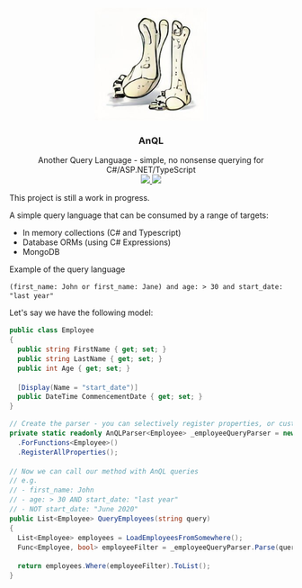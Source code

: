 <br />
<p align="center">
  <a href="https://github.com/twgraham/AnQL">
    <img src="assets/images/ankles.jpg" alt="Cartoon Ankles" width="200">
  </a>

  <h3 align="center">AnQL</h3>

  <p align="center">
    Another Query Language - simple, no nonsense querying for C#/ASP.NET/TypeScript 
    <br />
    <a href="https://codecov.io/github/twgraham/AnQL">
        <img src="https://github.com/twgraham/AnQL/actions/workflows/build-test.yaml/badge.svg" />
    </a>
    <a href="https://codecov.io/github/twgraham/AnQL" > 
        <img src="https://codecov.io/github/twgraham/AnQL/branch/master/graph/badge.svg?token=FUJXCID1YL"/> 
    </a>
</p>

This project is still a work in progress.

A simple query language that can be consumed by a range of targets:

- In memory collections (C# and Typescript)
- Database ORMs (using C# Expressions)
- MongoDB

Example of the query language

```
(first_name: John or first_name: Jane) and age: > 30 and start_date: "last year"
```

Let's say we have the following model:
```csharp
public class Employee
{
  public string FirstName { get; set; }
  public string LastName { get; set; }
  public int Age { get; set; }

  [Display(Name = "start_date")]
  public DateTime CommencementDate { get; set; }
}
```

```csharp
// Create the parser - you can selectively register properties, or customize their matching logic
private static readonly AnQLParser<Employee> _employeeQueryParser = new AnQLBuilder()
  .ForFunctions<Employee>()
  .RegisterAllProperties();

// Now we can call our method with AnQL queries
// e.g.
// - first_name: John
// - age: > 30 AND start_date: "last year"
// - NOT start_date: "June 2020"
public List<Employee> QueryEmployees(string query)
{
  List<Employee> employees = LoadEmployeesFromSomewhere();
  Func<Employee, bool> employeeFilter = _employeeQueryParser.Parse(query);

  return employees.Where(employeeFilter).ToList();
}
```
